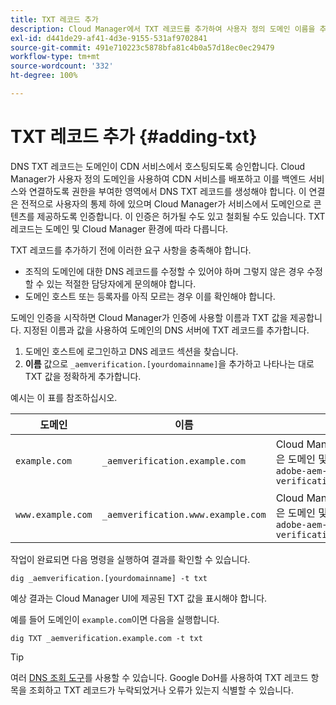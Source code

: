 ```yaml
---
title: TXT 레코드 추가
description: Cloud Manager에서 TXT 레코드를 추가하여 사용자 정의 도메인 이름을 추가하는 방법을 알아봅니다.
exl-id: d441de29-af41-4d3e-9155-531af9702841
source-git-commit: 491e710223c5878bfa81c4b0a57d18ec0ec29479
workflow-type: tm+mt
source-wordcount: '332'
ht-degree: 100%

---
```


# TXT 레코드 추가 {#adding-txt}

DNS TXT 레코드는 도메인이 CDN 서비스에서 호스팅되도록 승인합니다. Cloud Manager가 사용자 정의 도메인을 사용하여 CDN 서비스를 배포하고 이를 백엔드 서비스와 연결하도록 권한을 부여한 영역에서 DNS TXT 레코드를 생성해야 합니다. 이 연결은 전적으로 사용자의 통제 하에 있으며 Cloud Manager가 서비스에서 도메인으로 콘텐츠를 제공하도록 인증합니다. 이 인증은 허가될 수도 있고 철회될 수도 있습니다. TXT 레코드는 도메인 및 Cloud Manager 환경에 따라 다릅니다.

TXT 레코드를 추가하기 전에 이러한 요구 사항을 충족해야 합니다.

* 조직의 도메인에 대한 DNS 레코드를 수정할 수 있어야 하며 그렇지 않은 경우 수정할 수 있는 적절한 담당자에게 문의해야 합니다.
* 도메인 호스트 또는 등록자를 아직 모르는 경우 이를 확인해야 합니다.

도메인 인증을 시작하면 Cloud Manager가 인증에 사용할 이름과 TXT 값을 제공합니다. 지정된 이름과 값을 사용하여 도메인의 DNS 서버에 TXT 레코드를 추가합니다.

1. 도메인 호스트에 로그인하고 DNS 레코드 섹션을 찾습니다.
1. **이름** 값으로 `_aemverification.[yourdomainname]`을 추가하고 나타나는 대로 TXT 값을 정확하게 추가합니다.

예시는 이 표를 참조하십시오.

| 도메인 | 이름 | TXT 값 |
|--- |--- |---|
| `example.com` | `_aemverification.example.com` | Cloud Manager UI에 표시된 전체 값을 복사합니다. 이 값은 도메인 및 환경에 따라 다릅니다. 예:<br>`adobe-aem-verification=example.com/[program]/[env]/..*` |
| `www.example.com` | `_aemverification.www.example.com` | Cloud Manager UI에 표시된 전체 값을 복사합니다. 이 값은 도메인 및 환경에 따라 다릅니다. 예:<br>`adobe-aem-verification=www.example.com/[program]/[env]/..*` |

작업이 완료되면 다음 명령을 실행하여 결과를 확인할 수 있습니다.

```shell
dig _aemverification.[yourdomainname] -t txt
```

예상 결과는 Cloud Manager UI에 제공된 TXT 값을 표시해야 합니다.

예를 들어 도메인이 `example.com`이면 다음을 실행합니다.

```shell
dig TXT _aemverification.example.com -t txt
```

>[!TIP]
>
>여러 [DNS 조회 도구](https://www.ultratools.com/tools/dnsLookup)를 사용할 수 있습니다. Google DoH를 사용하여 TXT 레코드 항목을 조회하고 TXT 레코드가 누락되었거나 오류가 있는지 식별할 수 있습니다.
